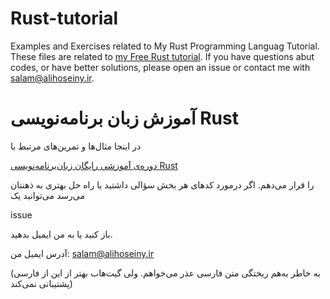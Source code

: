 # Rust-tutorial
Examples and Exercises related to My Rust Programming Languag Tutorial.
These files are related to [my Free Rust tutorial](http://blog.alihoseiny.ir/category/%d8%a2%d9%85%d9%88%d8%b2%d8%b4-%d8%b2%d8%a8%d8%a7%d9%86-%d8%a8%d8%b1%d9%86%d8%a7%d9%85%d9%87%e2%80%8c%d9%86%d9%88%db%8c%d8%b3%db%8c-rust/?utm_source=Github&utm_medium=Readme&utm_campaign=RustTutorial). 
If you have questions abut codes, or have better solutions, please open an issue or contact me with salam@alihoseiny.ir.

# آموزش زبان برنامه‌نویسی Rust
در اینجا مثال‌ها و تمرین‌های مرتبط با


[دوره‌ی آموزشی رایگان زبان‌برنامه‌نویسی
Rust](http://blog.alihoseiny.ir/category/%d8%a2%d9%85%d9%88%d8%b2%d8%b4-%d8%b2%d8%a8%d8%a7%d9%86-%d8%a8%d8%b1%d9%86%d8%a7%d9%85%d9%87%e2%80%8c%d9%86%d9%88%db%8c%d8%b3%db%8c-rust/?utm_source=Github&utm_medium=Readme&utm_campaign=RustTutorial
)


را قرار می‌دهم.
اگر درمورد کدهای هر بخش سؤالی داشتید یا راه حل بهتری به ذهنتان می‌رسد می‌توانید یک

issue

باز کنید یا به من ایمیل بدهید.

آدرس ایمیل من: salam@alihoseiny.ir

(به خاطر به‌هم ریختگی متن فارسی عذر می‌خواهم. ولی گیت‌هاب بهتر از این از فارسی پشتیبانی نمی‌کند)
